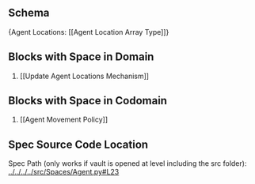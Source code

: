 ## Schema

{Agent Locations: [[Agent Location Array Type]]}

## Blocks with Space in Domain
1. [[Update Agent Locations Mechanism]]

## Blocks with Space in Codomain
1. [[Agent Movement Policy]]

## Spec Source Code Location

Spec Path (only works if vault is opened at level including the src folder): [../../../../src/Spaces/Agent.py#L23](../../../../src/Spaces/Agent.py#L23)

